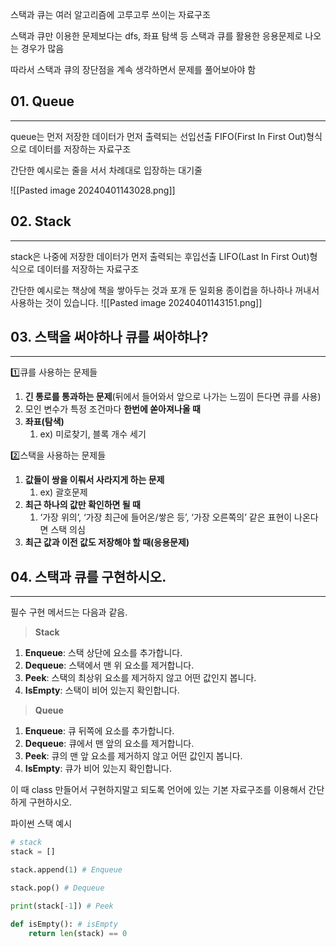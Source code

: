 

스택과 큐는 여러 알고리즘에 고루고루 쓰이는 자료구조

스택과 큐만 이용한 문제보다는 dfs, 좌표 탐색 등 스택과 큐를 활용한 응용문제로 나오는 경우가 많음

따라서 스택과 큐의 장단점을 계속 생각하면서 문제를 풀어보아야 함

## 01. Queue

---

queue는 먼저 저장한 데이터가 먼저 출력되는 선입선출 FIFO(First In First Out)형식으로 데이터를 저장하는 자료구조

간단한 예시로는 줄을 서서 차례대로 입장하는 대기줄

![[Pasted image 20240401143028.png]]
## 02. Stack

---

stack은 나중에 저장한 데이터가 먼저 출력되는 후입선출 LIFO(Last In First Out)형식으로 데이터를 저장하는 자료구조

간단한 예시로는 책상에 책을 쌓아두는 것과 포개 둔 일회용 종이컵을 하나하나 꺼내서 사용하는 것이 있습니다.
![[Pasted image 20240401143151.png]]
## 03. 스택을 써야하나 큐를 써아햐나?

---

<aside> 1️⃣큐를 사용하는 문제들

</aside>

1. **긴 통로를 통과하는 문제**(뒤에서 들어와서 앞으로 나가는 느낌이 든다면 큐를 사용)
2. 모인 변수가 특정 조건마다 **한번에 쏟아져나올 때**
3. **좌표(탐색)**
    1. ex) 미로찾기, 블록 개수 세기

<aside> 2️⃣스택을 사용하는 문제들

</aside>

1. **값들이 쌍을 이뤄서 사라지게 하는 문제**
    1. ex) 괄호문제
2. **최근 하나의 값만 확인하면 될 때**
    1. ‘가장 위의’, ‘가장 최근에 들어온/쌓은 등’, ‘가장 오른쪽의’ 같은 표현이 나온다면 스택 의심
3. **최근 값과 이전 값도 저장해야 할 때(응용문제)**


## 04. 스택과 큐를 구현하시오.

---

필수 구현 메서드는 다음과 같음.

> **Stack**

1. **Enqueue**: 스택 상단에 요소를 추가합니다.
2. **Dequeue**: 스택에서 맨 위 요소를 제거합니다.
3. **Peek**: 스택의 최상위 요소를 제거하지 않고 어떤 값인지 봅니다.
4. **IsEmpty**: 스택이 비어 있는지 확인합니다.

> **Queue**

1. **Enqueue**: 큐 뒤쪽에 요소를 추가합니다.
2. **Dequeue**: 큐에서 맨 앞의 요소를 제거합니다.
3. **Peek**: 큐의 맨 앞 요소를 제거하지 않고 어떤 값인지 봅니다.
4. **IsEmpty**: 큐가 비어 있는지 확인합니다.

이 때 class 만들어서 구현하지말고 되도록 언어에 있는 기본 자료구조를 이용해서 간단하게 구현하시오.

파이썬 스택 예시

```python
# stack
stack = []

stack.append(1) # Enqueue

stack.pop() # Dequeue

print(stack[-1]) # Peek

def isEmpty(): # isEmpty
    return len(stack) == 0
```

